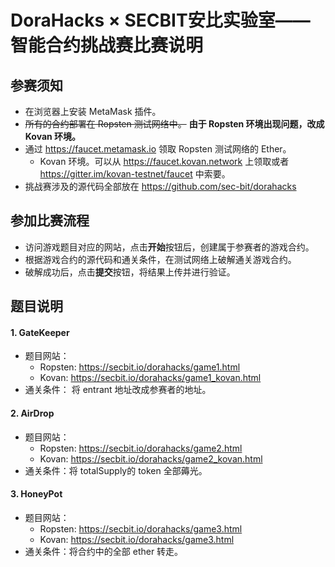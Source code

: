## 

# DoraHacks × SECBIT安比实验室——智能合约挑战赛比赛说明

## 参赛须知

- 在浏览器上安装 MetaMask 插件。
- ~~所有的合约部署在 Ropsten 测试网络中。~~ **由于 Ropsten 环境出现问题，改成 Kovan 环境。**
- 通过 https://faucet.metamask.io 领取 Ropsten 测试网络的 Ether。 
	- Kovan 环境。可以从 https://faucet.kovan.network 上领取或者 https://gitter.im/kovan-testnet/faucet 中索要。
- 挑战赛涉及的源代码全部放在 https://github.com/sec-bit/dorahacks

## 参加比赛流程

- 访问游戏题目对应的网站，点击**开始**按钮后，创建属于参赛者的游戏合约。
- 根据游戏合约的源代码和通关条件，在测试网络上破解通关游戏合约。
- 破解成功后，点击**提交**按钮，将结果上传并进行验证。

## 题目说明

#### 1.  GateKeeper

- 题目网站：
	- Ropsten: https://secbit.io/dorahacks/game1.html
	- Kovan: https://secbit.io/dorahacks/game1_kovan.html
- 通关条件： 将 entrant 地址改成参赛者的地址。

#### 2. AirDrop

- 题目网站：
	- Ropsten: https://secbit.io/dorahacks/game2.html
	- Kovan: https://secbit.io/dorahacks/game2_kovan.html
- 通关条件：将 totalSupply的 token 全部薅光。

#### 3. HoneyPot

- 题目网站： 
	- Ropsten: https://secbit.io/dorahacks/game3.html
	- Kovan: https://secbit.io/dorahacks/game3.html
- 通关条件：将合约中的全部 ether 转走。











